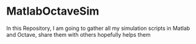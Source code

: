 # MatlabOctaveSim
In this Repository, I am going to gather all my simulation scripts in Matlab and Octave, share them with others hopefully helps them
